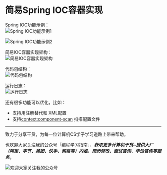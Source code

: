 # 简易Spring IOC容器实现

Spring IOC功能示例：   
![Spring IOC功能示例1](https://github.com/xiajunhust/tinywheel/blob/main/Spring%20IOC%E5%AE%B9%E5%99%A8/Spring%20IOC%E5%8A%9F%E8%83%BD.png)

![Spring IOC功能示例2](https://github.com/xiajunhust/tinywheel/blob/main/Spring%20IOC%E5%AE%B9%E5%99%A8/Spring%20IOC%E7%BB%93%E6%9E%84.png)

简易IOC容器实现架构：   
![简易IOC容器实现架构](https://github.com/xiajunhust/tinywheel/blob/main/Spring%20IOC%E5%AE%B9%E5%99%A8/%E5%BB%BA%E8%AE%AEIOC%E5%AE%B9%E5%99%A8%E5%AE%9E%E7%8E%B0%E6%9E%B6%E6%9E%84.png)

代码包结构：   
![代码包结构](https://github.com/xiajunhust/tinywheel/blob/main/Spring%20IOC%E5%AE%B9%E5%99%A8/%E4%BB%A3%E7%A0%81%E5%88%86%E5%B1%82.png)

运行日志：   
![运行日志](https://github.com/xiajunhust/tinywheel/blob/main/Spring%20IOC%E5%AE%B9%E5%99%A8/%E8%BF%90%E8%A1%8C%E6%97%A5%E5%BF%97.jpg)

还有很多功能可以优化，比如：  

- 支持用注解替代<bean>和<property> XML配置
- 支持<context:component-scan> 扫描配置文件
  
---

致力于分享干货，为每一位计算机CS学子学习道路上带来帮助。

也欢迎大家关注我的公众号「编程学习指南」，***获取更多计算机干货~提供大厂（阿里、字节、美团、快手、网易等）内推、简历修改、面试咨询、毕设咨询等服务***。

![欢迎大家关注我的公众号](https://github.com/xiajunhust/awosome-cs/blob/main/QR-CODE.jpg)

